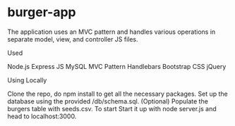 # burger-app
The application uses an MVC pattern and handles various operations in separate model, view, and controller JS files.

Used

Node.js
Express JS
MySQL
MVC Pattern
Handlebars
Bootstrap CSS
jQuery

Using Locally

Clone the repo, do npm install to get all the necessary packages.
Set up the database using the provided /db/schema.sql.
(Optional) Populate the burgers table with seeds.csv.
To start 
Start it up with node server.js and head to localhost:3000.
